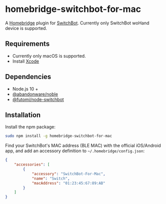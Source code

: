 # homebridge-switchbot-for-mac

A [Homebridge](https://github.com/nfarina/homebridge) plugin for [SwitchBot](https://www.switch-bot.com).
Currently only SwitchBot woHand device is supported.

## Requirements

* Currently only macOS is supported.
* Install [Xcode](https://itunes.apple.com/ca/app/xcode/id497799835?mt=12)

## Dependencies

* Node.js 10 +
* [@abandonware/noble](https://github.com/abandonware/noble)
* [@futomi/node-switchbot](https://github.com/futomi/node-switchbot)

## Installation

Install the npm package:

```bash
sudo npm install -g homebridge-switchbot-for-mac
```

Find your SwitchBot's MAC address (BLE MAC) with the official iOS/Android app, and add an accessory definition to `~/.homebridge/config.json`:

```json
{
    "accessories": [
        {
            "accessory": "SwitchBot-For-Mac",
            "name": "Switch",
            "macAddress": "01:23:45:67:89:AB"
        }
    ]
}
```
